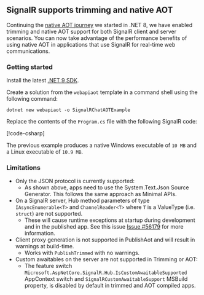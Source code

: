 ## SignalR supports trimming and native AOT

Continuing the [native AOT journey](https://learn.microsoft.com/aspnet/core/fundamentals/native-aot) we started in .NET 8, we have enabled trimming and native AOT support for both SignalR client and server scenarios. You can now take advantage of the performance benefits of using native AOT in applications that use SignalR for real-time web communications.

### Getting started

Install the latest [.NET 9 SDK](https://get.dot.net/9).

Create a solution from the `webapiaot` template in a command shell using the following command:

```dotnetcli
dotnet new webapiaot -o SignalRChatAOTExample
```

Replace the contents of the `Program.cs` file with the following SignalR code:

[!code-csharp[](~/release-notes/aspnetcore-9/samples/SignalRChatAOTExample/Program.cs)]

The previous example produces a native Windows executable of `10 MB` and a Linux executable of `10.9 MB`.

### Limitations

* Only the JSON protocol is currently supported:
    * As shown above, apps need to use the System.Text.Json Source Generator. This follows the same approach as Minimal APIs.
* On a SignalR server, Hub method parameters of type `IAsyncEnumerable<T>` and `ChannelReader<T>` where `T` is a ValueType (i.e. `struct`) are not supported.
    * These will cause runtime exceptions at startup during development and in the published app. See this issue [Issue #56179](https://github.com/dotnet/aspnetcore/issues/56179) for more information.
* Client proxy generation is not supported in PublishAot and will result in warnings at build-time.
    * Works with `PublishTrimmed` with no warnings.
* Custom awaitables on the server are not supported in Trimming or AOT:
    * The feature switch `Microsoft.AspNetCore.SignalR.Hub.IsCustomAwaitableSupported` AppContext switch and `SignalRCustomAwaitableSupport` MSBuild property, is disabled by default in trimmed and AOT compiled apps.

